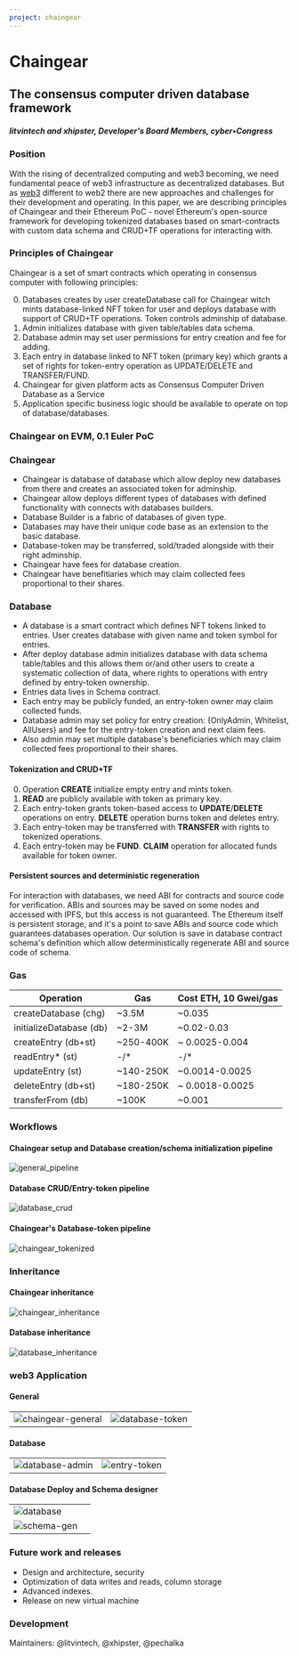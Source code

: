 ```yaml
---
project: chaingear
---
```

# Chaingear

## The consensus computer driven database framework
##### litvintech and xhipster, Developer's Board Members, cyber•Congress

### Position
With the rising of decentralized computing and web3 becoming, we need fundamental peace of web3 infrastructure as decentralized databases. But as [web3](https://ipfs.io/ipfs/QmTptPmvDZ2xSwAPWTF5U1UM7uLbwWqkShHd8fDMKhnaro) different to web2 there are new approaches and challenges for their development and operating.
In this paper, we are describing principles of Chaingear and their Ethereum PoC - novel Ethereum's open-source framework for developing tokenized databases based on smart-contracts with custom data schema and CRUD+TF operations for interacting with.

### Principles of Chaingear

Chaingear is a set of smart contracts which operating in consensus computer with following principles:

0. Databases creates by user createDatabase call for Chaingear witch mints database-linked NFT token for user and deploys database with support of CRUD+TF operations. Token controls adminship of database.
1. Admin initializes database with given table/tables data schema.
2. Database admin may set user permissions for entry creation and fee for adding.
3. Each entry in database linked to NFT token (primary key) which grants a set of rights for token-entry operation as UPDATE/DELETE and TRANSFER/FUND.
4. Chaingear for given platform acts as Consensus Computer Driven Database as a Service
5. Application specific business logic should be available to operate on top of database/databases.


### Chaingear on EVM, 0.1 Euler PoC

### Chaingear
- Chaingear is database of database which allow deploy new databases from there and creates an associated token for adminship.
- Chaingear allow deploys different types of databases with defined functionality with connects with databases builders.
- Database Builder is a fabric of databases of given type.
- Databases may have their unique code base as an extension to the basic database.
- Database-token may be transferred, sold/traded alongside with their right adminship.
- Chaingear have fees for database creation.
- Chaingear have benefitiaries which may claim collected fees proportional to their shares.

### Database
- A database is a smart contract which defines NFT tokens linked to entries. User creates database with given name and token symbol for entries.
- After deploy database admin initializes database with data schema table/tables and this allows them or/and other users to create a systematic collection of data, where rights to operations with entry defined by entry-token ownership.
- Entries data lives in Schema contract.
- Each entry may be publicly funded, an entry-token owner may claim collected funds.
- Database admin may set policy for entry creation: {OnlyAdmin, Whitelist, AllUsers} and fee for the entry-token creation and next claim fees.
- Also admin may set multiple database's beneficiaries which may claim collected fees proportional to their shares.

#### Tokenization and CRUD+TF
0. Operation **CREATE** initialize empty entry and mints token.
1. **READ** are publicly available with token as primary key.
2. Each entry-token grants token-based access to **UPDATE**/**DELETE** operations on entry. **DELETE** operation burns token and deletes entry.
3. Each entry-token may be transferred with **TRANSFER** with rights to tokenized operations.
4. Each entry-token may be **FUND**. **CLAIM** operation for allocated funds available for token owner.

#### Persistent sources and deterministic regeneration
For interaction with databases, we need ABI for contracts and source code for verification. ABIs and sources may be saved on some nodes and accessed with IPFS, but this access is not guaranteed. The Ethereum itself is persistent storage, and it's a point to save ABIs and source code which guarantees databases operation.
Our solution is save in database contract schema's definition which allow deterministically regenerate ABI and source code of schema.

### Gas
| Operation          | Gas | Cost ETH, 10 Gwei/gas |
|--------------------|-----|---------------|
| createDatabase (chg)|~3.5M|~0.035|
| initializeDatabase (db)|~2-3M|~0.02-0.03|
| createEntry (db+st)|~250-400K|~ 0.0025-0.004|
| readEntry* (st)|-/*|-/*|
| updateEntry (st)|~140-250K|~0.0014-0.0025|
| deleteEntry (db+st)|~180-250K|~ 0.0018-0.0025|
| transferFrom (db)|~100K|~0.001|

### Workflows
#### Chaingear setup and Database creation/schema initialization pipeline
![general_pipeline](https://ipfs.io/ipfs/QmZVeUKGA7HYwD1FyRmCU3HDJBbB15rbFdhwvVaxDuSbFT)

#### Database CRUD/Entry-token pipeline
![database_crud](https://ipfs.io/ipfs/QmeBpNQu5HvLVwhBWUVLzm56cwztVZhke2sCsubdz6sS72)

#### Chaingear's Database-token pipeline
![chaingear_tokenized](https://ipfs.io/ipfs/QmY68YRCT7cTBPdF3am75jjjwwiPnaj9d8Jx6EptwWUMJR)

### Inheritance
#### Chaingear inheritance
![chaingear_inheritance](https://ipfs.io/QmVXmaE5s5yJdaLXjgmyj3UcpzdWhQuiLgwfpYEvQaKsSt)

#### Database inheritance
![database_inheritance](https://ipfs.io/QmfMXbFCk8hHwiWLbHZRVmaspg2BNtG5DzrXKBp58LtuzD)

### web3 Application
#### General
| | |
|-|-|
|![chaingear-general](https://ipfs.io/QmXAPgzUU5KVg1CczuWqngR2uheufgFEUKZ6uNNoNjzPZu)|![database-token](https://ipfs.io/QmfLudBHAQJzcAYvNCLo3JeQA8AkPs24sXzarF6YYBwwEo)|

#### Database
| | |
|-|-|
|![database-admin](https://ipfs.io/QmRVbtwHpfdpXSRevEo4XqZnkVwNNM1gj89H9dNYwD6DJY)|![entry-token](https://ipfs.io/QmezvV7HQDZYNW1eXKLMn1G1yTuRPwfVummS5aemX3JTA1)|

#### Database Deploy and Schema designer
| | |
|-|-|
|![database](https://ipfs.io/QmcPBKPELxuG7TdbGTfemvy6D7nVMu677SWhdsNyPWnLoL)|
![schema-gen](https://ipfs.io/QmcjCAiVVVf59BqNW1aVv7uBeqGp1xMMPMuEQ38Y4qV7aa)|

### Future work and releases
- Design and architecture, security
- Optimization of data writes and reads, column storage
- Advanced indexes.
- Release on new virtual machine

### Development
Maintainers: @litvintech, @xhipster, @pechalka
